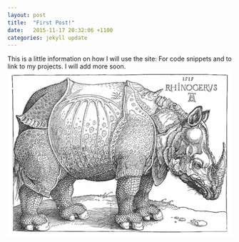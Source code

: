 ```yaml
---
layout: post
title:  "First Post!"
date:   2015-11-17 20:32:06 +1100
categories: jekyll update
---
```


This is a little information on how I will use the site: 
For code snippets and to link to my projects. I will add more soon.
![Image description](/assets/img/rhino.png)

